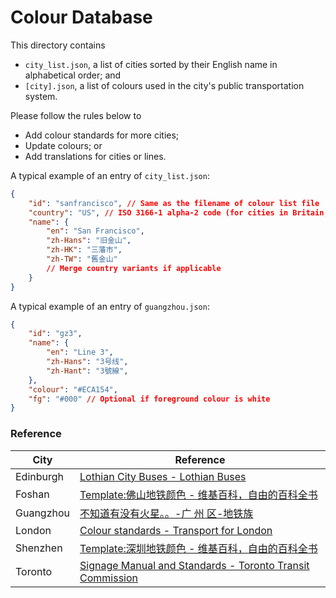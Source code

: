 # Colour Database

This directory contains

- `city_list.json`, a list of cities sorted by their English name in alphabetical order; and
- `[city].json`, a list of colours used in the city's public transportation system. 

Please follow the rules below to 

- Add colour standards for more cities;
- Update colours; or
- Add translations for cities or lines. 

A typical example of an entry of `city_list.json`:

```JSON
{
    "id": "sanfrancisco", // Same as the filename of colour list file
    "country": "US", // ISO 3166-1 alpha-2 code (for cities in Britain, append BS 6879 code)
    "name": {
        "en": "San Francisco", 
        "zh-Hans": "旧金山", 
        "zh-HK": "三藩市", 
        "zh-TW": "舊金山"
        // Merge country variants if applicable
    }
}
```

A typical example of an entry of `guangzhou.json`:

```JSON
{
    "id": "gz3", 
    "name": {
        "en": "Line 3", 
        "zh-Hans": "3号线", 
        "zh-Hant": "3號線", 
    }, 
    "colour": "#ECA154", 
    "fg": "#000" // Optional if foreground colour is white
}
```

### Reference

| City | Reference |
| --- | --- |
| Edinburgh | [Lothian City Buses - Lothian Buses](https://www.lothianbuses.com/our-services/lothian-city-buses/) |
| Foshan | [Template:佛山地铁颜色 - 维基百科，自由的百科全书](https://zh.wikipedia.org/wiki/Template:佛山地铁颜色) |
| Guangzhou | [不知道有没有火星。。-广 州 区-地铁族](http://www.ditiezu.com/forum.php?mod=viewthread&tid=523725) |
| London | [Colour standards - Transport for London](http://content.tfl.gov.uk/tfl-colour-standards-issue04.pdf) |
| Shenzhen | [Template:深圳地铁颜色 - 维基百科，自由的百科全书](https://zh.wikipedia.org/wiki/Template:深圳地铁颜色) |
| Toronto | [Signage Manual and Standards - Toronto Transit Commission](https://joeclark.org/design/signage/TTC/2015/TTCWayfindingStandardsManual_201409.pdf)
